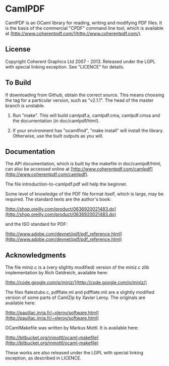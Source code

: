 CamlPDF
=======

CamlPDF is an OCaml library for reading, writing and modifying PDF files. It is
the basis of the commercial "CPDF" command line tool, which is available at
[http://www.coherentpdf.com/](http://www.coherentpdf.com/).

License
---

Copyright Coherent Graphics Ltd 2007 - 2013. Released under the LGPL with
special linking exception. See "LICENCE" for details.

To Build
---

If downloading from Github, obtain the correct source. This means choosing the tag for a
particular version, such as "v2.1.1". The head of the master branch is
unstable.

1. Run "make". This will build camlpdf.a, camlpdf.cma, camlpdf.cmxa and the
documentation (in doc/camlpdf/html).

2. If your environment has "ocamlfind", "make install" will install the
library. Otherwise, use the built outputs as you will.

Documentation
---

The API documentation, which is built by the makefile in doc/camlpdf/html, can
also be accessed online at
[http://www.coherentpdf.com/camlpdf](http://www.coherentpdf.com/camlpdf).

The file introduction-to-camlpdf.pdf will help the beginner.

Some level of knowledge of the PDF file format itself, which is large, may be
required. The standard texts are the author's book:

[http://shop.oreilly.com/product/0636920021483.do](http://shop.oreilly.com/product/0636920021483.do)

and the ISO standard for PDF:

[http://www.adobe.com/devnet/pdf/pdf_reference.html](http://www.adobe.com/devnet/pdf/pdf_reference.html)

Acknowledgments
---

The file miniz.c is a (very slightly modified) version of the miniz.c zlib
implementation by Rich Geldreich, available here:

[http://code.google.com/p/miniz/](http://code.google.com/p/miniz/)

The files flatestubs.c, pdfflate.ml and pdfflate.mli are a slightly modified
version of some parts of CamlZip by Xavier Leroy. The originals are available
here:

[http://pauillac.inria.fr/~xleroy/software.html](http://pauillac.inria.fr/~xleroy/software.html)

OCamlMakefile was written by Markus Mottl. It is available here:

[http://bitbucket.org/mmottl/ocaml-makefile](http://bitbucket.org/mmottl/ocaml-makefile)


These works are also released under the LGPL with special linking exception, as
described in LICENCE.

